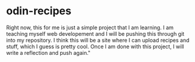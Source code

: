 # odin-recipes
Right now, this for me is just a simple project that I am learning. I am teaching myself web developement and I will be pushing this through git into my repository. I think this will be a site where I can upload recipes and stuff, which I guess is pretty cool. Once I am done with this project, I will write a reflection and push again."